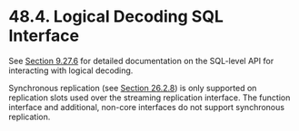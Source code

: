 # 48.4. Logical Decoding SQL Interface

See [Section 9.27.6](https://www.postgresql.org/docs/13/functions-admin.html#FUNCTIONS-REPLICATION) for detailed documentation on the SQL-level API for interacting with logical decoding.

Synchronous replication \(see [Section 26.2.8](https://www.postgresql.org/docs/13/warm-standby.html#SYNCHRONOUS-REPLICATION)\) is only supported on replication slots used over the streaming replication interface. The function interface and additional, non-core interfaces do not support synchronous replication.

